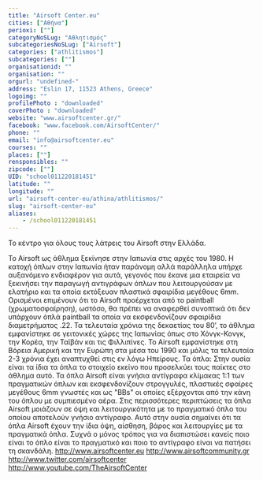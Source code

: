 ```yaml
---
title: "Airsoft Center.eu"
cities: ["Αθήνα"]
perioxi: [""]
categoryNoSLug: "Αθλητισμός"
subcategoriesNoSLug: ["Airsoft"]
categories: ["athlitismos"]
subcategories: [""]
organisationid: ""
organisation: ""
orgurl: "undefined-"
address: "Eslin 17, 11523 Athens, Greece"
logoimg: ""
profilePhoto : "downloaded"
coverPhoto : "downloaded"
website: "www.airsoftcenter.gr/"
facebook: "www.facebook.com/AirsoftCenter/"
phone: ""
email: "info@airsoftcenter.eu"
courses: ""
places: [""]
rensponsibles: ""
zipcode: [""]
UID: "school011220181451"
latitude: ""
longitude: ""
url: "airsoft-center-eu/athina/athlitismos/"
slug: "airsoft-center-eu"
aliases:
    - /school011220181451
---
```



Το κέντρο για όλους τους λάτρεις του Airsoft στην Ελλάδα.

Το Airsoft ως άθλημα ξεκίνησε στην Ιαπωνία στις αρχές του 1980. Η κατοχή όπλων στην Ιαπωνία ήταν παράνομη αλλά παράλληλα υπήρχε αυξανόμενο ενδιαφέρον για αυτά, γεγονός που έκανε μια εταιρεία να ξεκινήσει την παραγωγή αντιγράφων όπλων που λειτουργούσαν με ελατήριο και τα οποία εκτόξευαν πλαστικά σφαιρίδια μεγέθους 6mm. Ορισμένοι επιμένουν ότι το Airsoft προέρχεται από το paintball (χρωματοσφαίρηση), ωστόσο, θα πρέπει να αναφερθεί συνοπτικά ότι δεν υπάρχουν όπλά paintball τα οποία να εκσφενδονίζουν σφαιρίδια διαμετρήματος .22. Τα τελευταία χρόνια της δεκαετίας του 80’, το άθλημα εμφανίστηκε σε γειτονικές χώρες της Ιαπωνίας όπως στο Χόνγκ-Κονγκ, την Κορέα, την Ταϊβάν και τις Φιλλιπίνες. Το Airsoft εμφανίστηκε στη Βόρεια Αμερική και την Ευρώπη στα μέσα του 1990 και μόλις τα τελευταία 2-3 χρόνια έχει αναπτυχθεί στις εν λόγω Ηπείρους. Τα όπλα: Στην ουσία είναι τα ίδια τα όπλα το στοιχείο εκείνο που προσελκύει τους παίκτες στο άθλημα αυτό. Τα όπλα Airsoft είναι γνήσια αντίγραφα κλίμακας 1:1 των πραγματικών όπλων και εκσφενδονίζουν στρογγυλές, πλαστικές σφαίρες μεγέθους 6mm γνωστές και ως &quot;BBs&quot; οι οποίες εξέρχονται από την κάνη του όπλου με συμπιεσμένο αέρα. Στις περισσότερες περιπτώσεις τα όπλα Airsoft μοιάζουν σε όψη και λειτουργικότητα με το πραγματικό όπλο του οποίου αποτελούν γνήσιο αντίγραφο. Αυτό στην ουσία σημαίνει ότι τα όπλα Airsoft έχουν την ίδια όψη, αίσθηση, βάρος και λειτουργίες με τα πραγματικά όπλα. Συχνά ο μόνος τρόπος για να διαπιστώσει κανείς ποιο είναι το όπλο είναι το πραγματικό και ποιο το αντίγραφο είναι να πατήσει τη σκανδάλη. http://www.airsoftcenter.eu http://www.airsoftcommunity.gr http://www.twitter.com/airsoftcenter http://www.youtube.com/TheAirsoftCenter